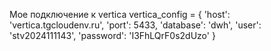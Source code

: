 Мое подключение к vertica 
vertica_config = {
    'host': 'vertica.tgcloudenv.ru',
    'port': 5433,
    'database': 'dwh',
    'user': 'stv2024111143',
    'password': 'I3FhLQrF0s2dUzo'
}